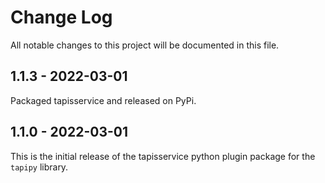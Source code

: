# Change Log
All notable changes to this project will be documented in this file.

## 1.1.3 - 2022-03-01
Packaged tapisservice and released on PyPi.

## 1.1.0 - 2022-03-01
This is the initial release of the tapisservice python plugin package for the `tapipy` library. 